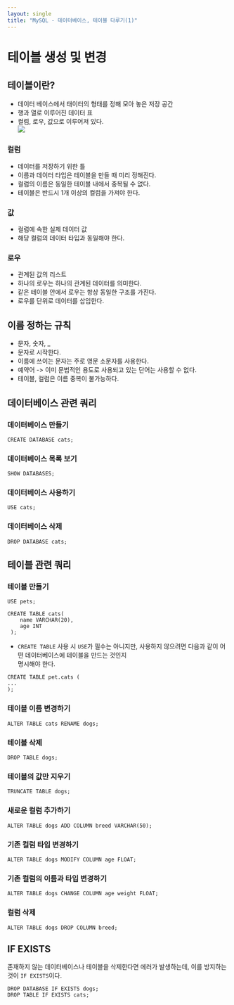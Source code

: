 ```yaml
---
layout: single
title: "MySQL - 데이터베이스, 테이블 다루기(1)"
---
```


# 테이블 생성 및 변경

## 테이블이란?

-   데이터 베이스에서 태이터의 형태를 정해 모아 놓은 저장 공간
-   행과 열로 이루어진 데이터 표
-   컬럼, 로우, 값으로 이루어져 있다.  
    ![](https://velog.velcdn.com/images/pine1230/post/f3fdf2d3-2e7d-4f55-b03f-4ed7c035aeb6/image.png)

### 컬럼

-   데이터를 저장하기 위한 틀
-   이름과 데이터 타입은 테이블을 만들 때 미리 정해진다.
-   컬럼의 이름은 동일한 테이블 내에서 중복될 수 없다.
-   테이블은 반드시 1개 이상의 컬럼을 가져야 한다.

### 값

-   컬럼에 속한 실제 데이터 값
-   해당 컬럼의 데이터 타입과 동일해야 한다.

### 로우

-   관계된 값의 리스트
-   하나의 로우는 하나의 관계된 데이터를 의미한다.
-   같은 테이블 안에서 로우는 항상 동일한 구조를 가진다.
-   로우를 단위로 데이터를 삽입한다.

## 이름 정하는 규칙

-   문자, 숫자, \_
-   문자로 시작한다.
-   이름에 쓰이는 문자는 주로 영문 소문자를 사용한다.
-   예약어 -> 이미 문법적인 용도로 사용되고 있는 단어는 사용할 수 없다.
-   테이블, 컬럼은 이름 중복이 불가능하다.

## 데이터베이스 관련 쿼리

### 데이터베이스 만들기

```
CREATE DATABASE cats;
```

### 데이터베이스 목록 보기

```
SHOW DATABASES;
```

### 데이터베이스 사용하기

```
USE cats;
```

### 데이터베이스 삭제

```
DROP DATABASE cats;
```

## 테이블 관련 쿼리

### 테이블 만들기

```
USE pets;

CREATE TABLE cats( 
    name VARCHAR(20),
    age INT
 );
```

-   `CREATE TABLE` 사용 시 `USE`가 필수는 아니지만, 사용하지 않으려면 다음과 같이 어떤 데이터베이스에 테이블을 만드는 것인지  
    명시해야 한다.

```
CREATE TABLE pet.cats (
...
);
```

### 테이블 이름 변경하기

```
ALTER TABLE cats RENAME dogs;
```

### 테이블 삭제

```
DROP TABLE dogs;
```

### 테이블의 값만 지우기

```
TRUNCATE TABLE dogs;
```

### 새로운 컬럼 추가하기

```
ALTER TABLE dogs ADD COLUMN breed VARCHAR(50);
```

### 기존 컬럼 타입 변경하기

```
ALTER TABLE dogs MODIFY COLUMN age FLOAT;
```

### 기존 컬럼의 이름과 타입 변경하기

```
ALTER TABLE dogs CHANGE COLUMN age weight FLOAT;
```

### 컬럼 삭제

```
ALTER TABLE dogs DROP COLUMN breed;
```

## IF EXISTS

존재하지 않는 데이터베이스나 테이블을 삭제한다면 에러가 발생하는데, 이를 방지하는 것이 `IF EXISTS`이다.

```
DROP DATABASE IF EXISTS dogs;
DROP TABLE IF EXISTS cats;
```